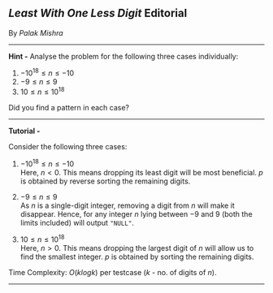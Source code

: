 ## ***Least With One Less Digit*** Editorial
By *Palak Mishra*
***

**Hint -** Analyse the problem for the following three cases individually:</br>
1. $-10^{18} ≤ n ≤ -10$
2. $-9 ≤ n ≤ 9$
3. $10 ≤ n ≤ 10^{18}$

Did you find a pattern in each case?
***

**Tutorial -**

Consider the following three cases:

1. $-10^{18} ≤ n ≤ -10$</br>
Here, $n < 0$. This means dropping its least digit will be most beneficial. $p$ is obtained by reverse sorting the remaining digits.

2. $-9 ≤ n ≤ 9$</br>
As $n$ is a single-digit integer, removing a digit from $n$ will make it disappear. Hence, for any integer $n$ lying between $-9$ and $9$ (both the limits included) will output `"NULL"`.

3. $10 ≤ n ≤ 10^{18}$</br>
Here, $n > 0$. This means dropping the largest digit of $n$ will allow us to find the smallest integer. $p$ is obtained by sorting the remaining digits.

Time Complexity: $O(klogk)$ per testcase ($k$ - no. of digits of $n$).

***
